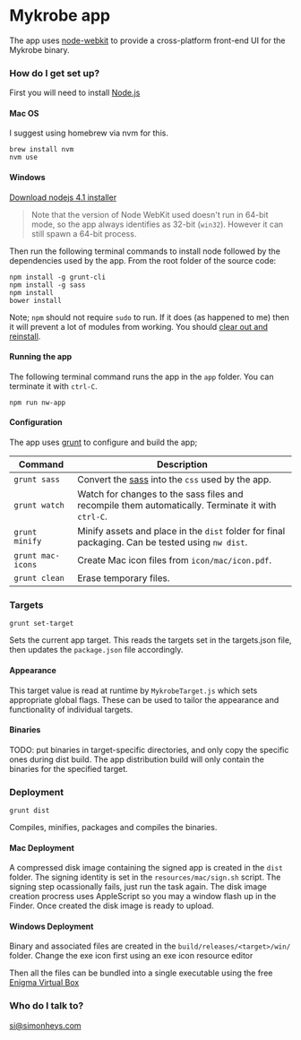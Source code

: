 Mykrobe app
===========

The app uses [node-webkit](https://github.com/rogerwang/node-webkit) to provide a cross-platform front-end UI for the Mykrobe binary.

### How do I get set up? ###

First you will need to install [Node.js](http://nodejs.org/)

#### Mac OS

I suggest using homebrew via nvm for this.

~~~~
brew install nvm
nvm use
~~~~

#### Windows

[Download nodejs 4.1 installer](https://nodejs.org/download/release/v4.1.0/)

> Note that the version of Node WebKit used doesn't run in 64-bit mode, so the app always identifies as 32-bit (`win32`). However it can still spawn a 64-bit process.

Then run the following terminal commands to install node followed by the dependencies used by the app. From the root folder of the source code:

~~~~
npm install -g grunt-cli
npm install -g sass
npm install
bower install
~~~~

Note; `npm` should not require `sudo` to run. If it does (as happened to me) then it will prevent a lot of modules from working. You should [clear out and reinstall](http://stackoverflow.com/a/11178106/857998).

#### Running the app ####

The following terminal command runs the app in the `app` folder. You can terminate it with `ctrl-C`.

~~~~
npm run nw-app
~~~~

#### Configuration ####

The app uses [grunt](http://gruntjs.com/) to configure and build the app;

Command 				| Description
----------------------- | ---------------------------------------------------------------------------------------------------------
`grunt sass`  			| Convert the [sass](http://sass-lang.com/) into the `css` used by the app.
`grunt watch` 			| Watch for changes to the sass files and recompile them automatically. Terminate it with `ctrl-C`.
`grunt minify` 			| Minify assets and place in the `dist` folder for final packaging. Can be tested using `nw dist`.
`grunt mac-icons`		| Create Mac icon files from `icon/mac/icon.pdf`.
`grunt clean`			| Erase temporary files.

### Targets ###

~~~~
grunt set-target
~~~~

Sets the current app target. This reads the targets set in the targets.json file, then updates the `package.json` file accordingly.

#### Appearance ####

This target value is read at runtime by `MykrobeTarget.js` which sets appropriate global flags. These can be used to tailor the appearance and functionality of individual targets.

#### Binaries ####

TODO: put binaries in target-specific directories, and only copy the specific ones during dist build.
The app distribution build will only contain the binaries for the specified target.

### Deployment ###

~~~~
grunt dist
~~~~

Compiles, minifies, packages and compiles the binaries.

#### Mac Deployment ####

A compressed disk image containing the signed app is created in the `dist` folder. The signing identity is set in the `resources/mac/sign.sh` script. The signing step ocassionally fails, just run the task again. The disk image creation procress uses AppleScript so you may a window flash up in the Finder. Once created the disk image is ready to upload.

#### Windows Deployment ####

Binary and associated files are created in the `build/releases/<target>/win/` folder. 
Change the exe icon first using an exe icon resource editor

Then all the files can be bundled into a single executable using the free [Enigma Virtual Box](http://enigmaprotector.com/assets/files/enigmavb.exe)

### Who do I talk to? ###

[si@simonheys.com](mailto:si@simonheys.com)
